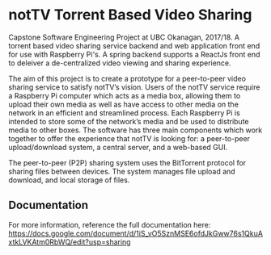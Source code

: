 

# notTV Torrent Based Video Sharing
Capstone Software Engineering Project at UBC Okanagan, 2017/18.
A torrent based video sharing service backend and web application front end for use with Raspberry Pi's.
A spring backend supports a ReactJs front end to deleiver a de-centralized video viewing and sharing experience.

The aim of this project is to create a prototype for a peer-to-peer video sharing service to satisfy notTV’s vision. Users of the notTV service require a Raspberry Pi computer which acts as a media box, allowing them to upload their own media as well as have access to other media on the network in an efficient and streamlined process. Each Raspberry Pi is intended to store some of the network’s media and be used to distribute media to other boxes. The software has three main components which work together to offer the experience that notTV is looking for: a peer-to-peer upload/download system,  a central server, and a web-based GUI.

The peer-to-peer (P2P) sharing system uses the BitTorrent protocol for sharing files between devices. The system manages file upload and download, and local storage of files.

## Documentation
For more information, reference the full documentation here: https://docs.google.com/document/d/1iS_vO5SznMSE6ofdJkGww76s1QkuAxtkLVKAtm0RbWQ/edit?usp=sharing
